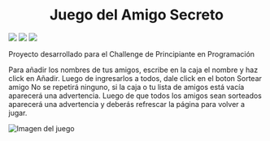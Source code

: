 <h1 align="center"> Juego del Amigo Secreto</h1>
 <p align="left">
   <img src="https://img.shields.io/badge/aluraLATAM-blue">
   <img src="https://img.shields.io/badge/ONE-Oracle_next_education-orange">
   <img src="https://img.shields.io/badge/Status-Finalizado!-blue">
   </p>

Proyecto desarrollado para el Challenge de Principiante en Programación

Para añadir los nombres de tus amigos, escribe en la caja el nombre y haz click en Añadir. Luego de ingresarlos a todos, dale click en el boton Sortear amigo
No se repetirá ninguno, si la caja o tu lista de amigos está vacía aparecerá una advertencia.
Luego de que todos los amigos sean sorteados aparecerá una advertencia y deberás refrescar la página para volver a jugar.

![Imagen del juego](https://pasteboard.co/C2aSaG2SzQ3c.jpg)